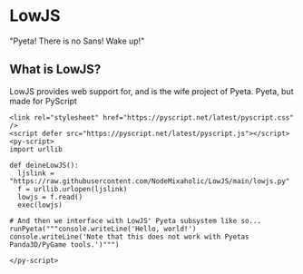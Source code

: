 # LowJS
"Pyeta! There is no Sans! Wake up!"

## What is LowJS?

LowJS provides web support for, and is the wife project of Pyeta. Pyeta, but made for PyScript

```
<link rel="stylesheet" href="https://pyscript.net/latest/pyscript.css" />
<script defer src="https://pyscript.net/latest/pyscript.js"></script> 
<py-script>
import urllib

def deineLowJS():
  ljslink = "https://raw.githubusercontent.com/NodeMixaholic/LowJS/main/lowjs.py"
  f = urllib.urlopen(ljslink)
  lowjs = f.read()
  exec(lowjs)
  
# And then we interface with LowJS' Pyeta subsystem like so...
runPyeta("""console.writeLine('Hello, world!')
console.writeLine('Note that this does not work with Pyetas Panda3D/PyGame tools.')""")

</py-script> 
```
